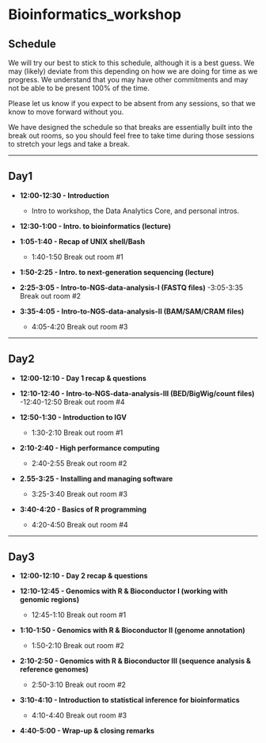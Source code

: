 
# Bioinformatics_workshop

## Schedule

We will try our best to stick to this schedule, although it is a best guess. We may (likely) deviate from this depending on how we are doing for time as we progress. We understand that you may have other commitments and may not be able to be present 100% of the time.

Please let us know if you expect to be absent from any sessions, so that we know to move forward without you.

We have designed the schedule so that breaks are essentially built into the break out rooms, so you should feel free to take time during those sessions to stretch your legs and take a break.

---

## Day1
- **12:00-12:30 - Introduction**
  - Intro to workshop, the Data Analytics Core, and personal intros.

- **12:30-1:00 - Intro. to bioinformatics (lecture)**

- **1:05-1:40 - Recap of UNIX shell/Bash**
  - 1:40-1:50 Break out room #1

- **1:50-2:25 - Intro. to next-generation sequencing (lecture)**

- **2:25-3:05 - Intro-to-NGS-data-analysis-I (FASTQ files)**
  -3:05-3:35 Break out room #2

- **3:35-4:05 - Intro-to-NGS-data-analysis-II (BAM/SAM/CRAM files)**
  - 4:05-4:20 Break out room #3

---

## Day2

- **12:00-12:10 - Day 1 recap & questions**

- **12:10-12:40 - Intro-to-NGS-data-analysis-III (BED/BigWig/count files)**
  -12:40-12:50 Break out room #4

- **12:50-1:30 - Introduction to IGV**
  - 1:30-2:10 Break out room #1

- **2:10-2:40 - High performance computing**
  - 2:40-2:55 Break out room #2

- **2.55-3:25 - Installing and managing software**
  - 3:25-3:40 Break out room #3

- **3:40-4:20 - Basics of R programming**
  - 4:20-4:50 Break out room #4

---

## Day3

- **12:00-12:10 - Day 2 recap & questions**

- **12:10-12:45 - Genomics with R & Bioconductor I (working with genomic regions)**
  - 12:45-1:10 Break out room #1

- **1:10-1:50 - Genomics with R & Bioconductor II (genome annotation)**
  - 1:50-2:10 Break out room #2

- **2:10-2:50 - Genomics with R & Bioconductor III (sequence analysis & reference genomes)**
  - 2:50-3:10 Break out room #2

- **3:10-4:10 - Introduction to statistical inference for bioinformatics**
  - 4:10-4:40 Break out room #3

- **4:40-5:00 - Wrap-up & closing remarks**
